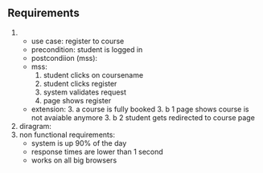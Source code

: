 ## Requirements
   1. 
      - use case: register to course
      - precondition: student is logged in
      - postcondiion (mss):
      - mss: 
        1. student clicks on coursename
        2. student clicks register
        3. system validates request
        4. page shows register
      - extension:
        3. a course is fully booked
        3. b 1 page shows course is not avaiable anymore
        3. b 2 student gets redirected to course page
   2. diragram:
   3. non functional requirements:
      - system is up 90% of the day
      - response times are lower than 1 second
      - works on all big browsers